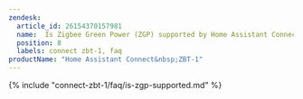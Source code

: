 ```yaml
---
zendesk:
  article_id: 26154370157981
  name:  Is Zigbee Green Power (ZGP) supported by Home Assistant Connect ZBT-1?
  position: 8
  labels: connect zbt-1, faq
productName: "Home Assistant Connect&nbsp;ZBT-1"
---
```


{% include "connect-zbt-1/faq/is-zgp-supported.md" %}